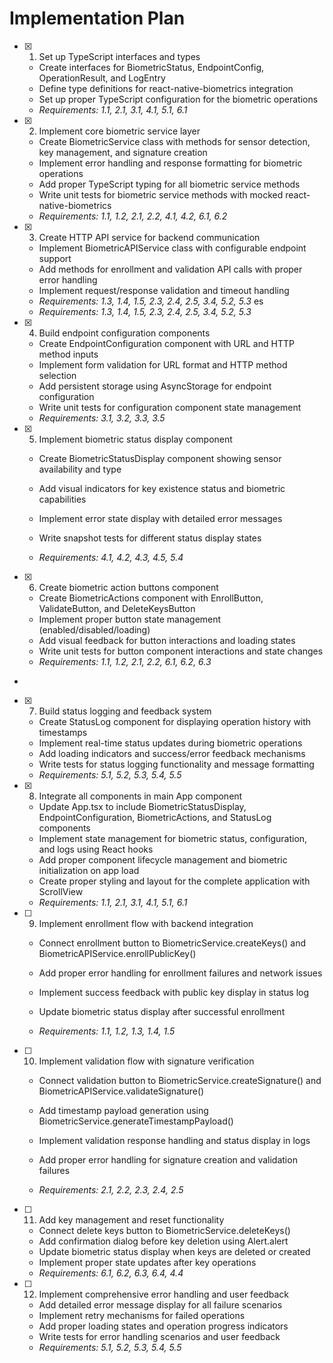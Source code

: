 # Implementation Plan

- [x] 1. Set up TypeScript interfaces and types

  - Create interfaces for BiometricStatus, EndpointConfig, OperationResult, and LogEntry
  - Define type definitions for react-native-biometrics integration
  - Set up proper TypeScript configuration for the biometric operations
  - _Requirements: 1.1, 2.1, 3.1, 4.1, 5.1, 6.1_

- [x] 2. Implement core biometric service layer

  - Create BiometricService class with methods for sensor detection, key management, and signature creation
  - Implement error handling and response formatting for biometric operations
  - Add proper TypeScript typing for all biometric service methods
  - Write unit tests for biometric service methods with mocked react-native-biometrics
  - _Requirements: 1.1, 1.2, 2.1, 2.2, 4.1, 4.2, 6.1, 6.2_

- [x] 3. Create HTTP API service for backend communication

  - Implement BiometricAPIService class with configurable endpoint support
  - Add methods for enrollment and validation API calls with proper error handling
  - Implement request/response validation and timeout handling
  - _Requirements: 1.3, 1.4, 1.5, 2.3, 2.4, 2.5, 3.4, 5.2, 5.3_
    es
  - _Requirements: 1.3, 1.4, 1.5, 2.3, 2.4, 2.5, 3.4, 5.2, 5.3_

- [x] 4. Build endpoint configuration components

  - Create EndpointConfiguration component with URL and HTTP method inputs
  - Implement form validation for URL format and HTTP method selection
  - Add persistent storage using AsyncStorage for endpoint configuration
  - Write unit tests for configuration component state management
  - _Requirements: 3.1, 3.2, 3.3, 3.5_

- [x] 5. Implement biometric status display component

  - Create BiometricStatusDisplay component showing sensor availability and type
  - Add visual indicators for key existence status and biometric capabilities
  - Implement error state display with detailed error messages
  - Write snapshot tests for different status display states

  - _Requirements: 4.1, 4.2, 4.3, 4.5, 5.4_

- [x] 6. Create biometric action buttons component


  - Create BiometricActions component with EnrollButton, ValidateButton, and DeleteKeysButton
  - Implement proper button state management (enabled/disabled/loading)
  - Add visual feedback for button interactions and loading states
  - Write unit tests for button component interactions and state changes
  - _Requirements: 1.1, 1.2, 2.1, 2.2, 6.1, 6.2, 6.3_
-

- [x] 7. Build status logging and feedback system




  - Create StatusLog component for displaying operation history with timestamps
  - Implement real-time status updates during biometric operations
  - Add loading indicators and success/error feedback mechanisms
  - Write tests for status logging functionality and message formatting
  - _Requirements: 5.1, 5.2, 5.3, 5.4, 5.5_


- [x] 8. Integrate all components in main App component



  - Update App.tsx to include BiometricStatusDisplay, EndpointConfiguration, BiometricActions, and StatusLog components
  - Implement state management for biometric status, configuration, and logs using React hooks
  - Add proper component lifecycle management and biometric initialization on app load
  - Create proper styling and layout for the complete application with ScrollView
  - _Requirements: 1.1, 2.1, 3.1, 4.1, 5.1, 6.1_




- [ ] 9. Implement enrollment flow with backend integration

  - Connect enrollment button to BiometricService.createKeys() and BiometricAPIService.enrollPublicKey()
  - Add proper error handling for enrollment failures and network issues




  - Implement success feedback with public key display in status log
  - Update biometric status display after successful enrollment
  - _Requirements: 1.1, 1.2, 1.3, 1.4, 1.5_




- [ ] 10. Implement validation flow with signature verification

  - Connect validation button to BiometricService.createSignature() and BiometricAPIService.validateSignature()
  - Add timestamp payload generation using BiometricService.generateTimestampPayload()
  - Implement validation response handling and status display in logs



  - Add proper error handling for signature creation and validation failures
  - _Requirements: 2.1, 2.2, 2.3, 2.4, 2.5_

- [ ] 11. Add key management and reset functionality




  - Connect delete keys button to BiometricService.deleteKeys()
  - Add confirmation dialog before key deletion using Alert.alert
  - Update biometric status display when keys are deleted or created
  - Implement proper state updates after key operations
  - _Requirements: 6.1, 6.2, 6.3, 6.4, 4.4_

- [ ] 12. Implement comprehensive error handling and user feedback

  - Add detailed error message display for all failure scenarios
  - Implement retry mechanisms for failed operations
  - Add proper loading states and operation progress indicators
  - Write tests for error handling scenarios and user feedback
  - _Requirements: 5.1, 5.2, 5.3, 5.4, 5.5_
